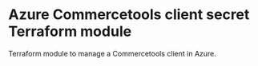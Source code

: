 # Azure Commercetools client secret Terraform module

Terraform module to manage a Commercetools client in Azure.